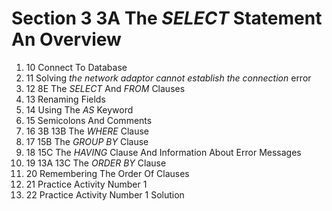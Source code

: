 # Section 3 3A The _SELECT_ Statement An Overview

1. 10 Connect To Database
2. 11 Solving _the network adaptor cannot establish the connection_ error
3. 12 8E The _SELECT_ And _FROM_ Clauses
4. 13 Renaming Fields
5. 14 Using The _AS_ Keyword
6. 15 Semicolons And Comments
7. 16 3B 13B The _WHERE_ Clause
8. 17 15B The _GROUP_ _BY_ Clause
9. 18 15C The _HAVING_ Clause And Information About Error Messages
10. 19 13A 13C The _ORDER_ _BY_ Clause
11. 20 Remembering The Order Of Clauses
12. 21 Practice Activity Number 1
13. 22 Practice Activity Number 1 Solution
